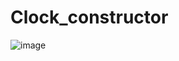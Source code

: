 # Clock_constructor
![image](https://cloud.githubusercontent.com/assets/19969622/22063571/2b1cca18-dd88-11e6-8dd9-d263457009ef.png)
